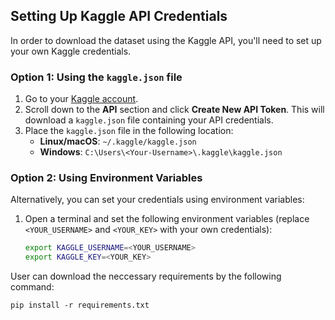 ## Setting Up Kaggle API Credentials

In order to download the dataset using the Kaggle API, you'll need to set up your own Kaggle credentials.

### Option 1: Using the `kaggle.json` file

1. Go to your [Kaggle account](https://www.kaggle.com/account).
2. Scroll down to the **API** section and click **Create New API Token**. This will download a `kaggle.json` file containing your API credentials.
3. Place the `kaggle.json` file in the following location:
   - **Linux/macOS**: `~/.kaggle/kaggle.json`
   - **Windows**: `C:\Users\<Your-Username>\.kaggle\kaggle.json`

### Option 2: Using Environment Variables

Alternatively, you can set your credentials using environment variables:

1. Open a terminal and set the following environment variables (replace `<YOUR_USERNAME>` and `<YOUR_KEY>` with your own credentials):
   ```bash
   export KAGGLE_USERNAME=<YOUR_USERNAME>
   export KAGGLE_KEY=<YOUR_KEY>
   ```

User can download the neccessary requirements by the following command:

```pip install -r requirements.txt```
